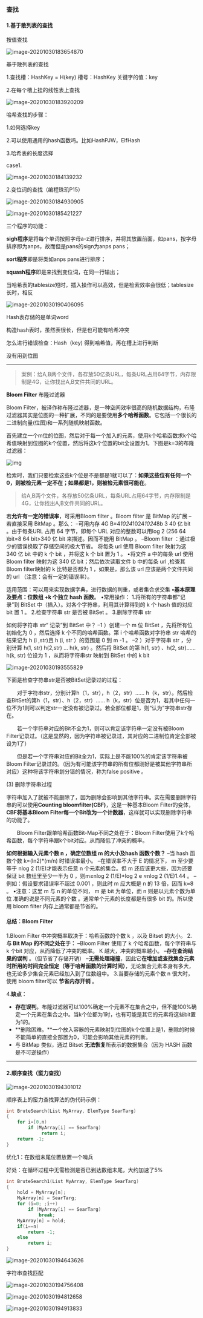 ### 查找

#### 1.基于散列表的查找

按值查找

![image-20201030183654870](https://gitee.com/sunnyzq/my-image-hosting-service/raw/master/img//image-20201030183654870.png)

基于散列表的查找

1.查找槽：HashKey = H(key)   槽号：HashKey  关键字的值：key

2.在每个槽上挂的线性表上查找

![image-20201030183920209](https://gitee.com/sunnyzq/my-image-hosting-service/raw/master/img//image-20201030183920209.png)

哈希查找的步骤：

1.如何选择key

2.可以使用通用的hash函数吗。比如HashPJW，ElfHash

3.哈希表的长度选择

case1.

![image-20201030184139232](https://gitee.com/sunnyzq/my-image-hosting-service/raw/master/img//image-20201030184139232.png)

2.变位词的查找（编程珠玑P15）

![image-20201030184930905](https://gitee.com/sunnyzq/my-image-hosting-service/raw/master/img//image-20201030184930905.png)



![image-20201030185421227](https://gitee.com/sunnyzq/my-image-hosting-service/raw/master/img//image-20201030185421227.png)

三个程序的功能：

**sigh程序**是将每个单词按照字母a-z进行排序，并将其放置前面，如pans，按字母排序即为anps，故而但是pans的sign为anps pans；

**sort程序**即是将类如anps pans进行排序；

**squash程序**即是来找到变位词，在同一行输出；



当哈希表的tablesize短时，插入操作可以高效，但是检索效率会很低；tablesize长时，相反

![image-20201030190406095](https://gitee.com/sunnyzq/my-image-hosting-service/raw/master/img//image-20201030190406095.png)

Hash表存储的是单词word

构造hash表时，虽然表很长，但是也可能有哈希冲突

怎么进行错误检查：Hash（key) 得到哈希值，再在槽上进行判断

没有用到位图

---

> 案例：给A,B两个文件，各存放50亿条URL，每条URL占用64字节，内存限制是4G，让你找出A,B文件共同的URL。

**Bloom Filter**  布隆过滤器

Bloom Filter，被译作称布隆过滤器，是一种空间效率很高的随机数据结构，布隆过滤器其实是位图的一种扩展，不同的是要使用**多个哈希函数**。它包括一个很长的二进制向量(位图)和一系列随机映射函数。

首先建立一个m位的位图，然后对于每一个加入的元素，使用k个哈希函数求k个哈希值映射到位图的k个位置，然后将这k个位置的bit全设置为1。下图是k=3的布隆过滤器：

![img](https://img2018.cnblogs.com/blog/601033/201908/601033-20190803170818152-1307878123.jpg)

检索时，我们只要检索这些k个位是不是都是1就可以了：**如果这些位有任何一个0，则被检元素一定不在；如果都是1，则被检元素很可能在**。

> 给A,B两个文件，各存放50亿条URL，每条URL占用64字节，内存限制是4G，让你找出A,B文件共同的URL。

若**允许有一定的错误率**，可采用Bloom filter 。Bloom filter 是 BitMap 的扩展
–若直接采用 BitMap 。那么：
–可用内存 4G B=4*1024*1024*1024*8b 3 40 亿 bit 。由于每条URL 占用 64 字节，即每个 URL 对应的整数可以用log 2 (256 64 )bit=8 64 bit>340 亿 bit 来描述。因而不能用 BitMap 。
–Bloom filter ：通过极少的错误换取了存储空间的极大节省。
将每条 url 使用 Bloom filter 映射为这 340 亿 bit 中的 k 个 bit ，并将这 k 个 bit 置为 1 。
•将文件 a 中的每条 url 使用 Bloom filter 映射为这 340 亿 bit；然后依次读取文件 b 中的每条 url ,检查其 Bloom filter映射的 k 比特是否都为 1 ，如果是，那么该 url 应该是两个文件共同的 url （注意：会有一定的错误率）。

适用范围：可以用来实现数据字典，进行数据的判重，或者集合求交集
**•基本原理及要点：位数组 +k 个独立 hash 函数**。
•常用操作：
 1.将所有的字符串都“记录”到 BitSet 中（插入）。对各个字符串，利用其计算得到的 k 个 hash 值的对应bit 置 1 。
2.检查字符串 str 是否被 BitSet 。
 3.删除字符串 str

如何将字符串 str“ 记录”到 BitSet 中？
–1 ）创建一个 m 位 BitSet ，先将所有位初始化为 0 ，然后选择 k 个不同的哈希函数。第 i 个哈希函数对字符串 str 哈希的结果记为 h (i ,str)且 h (i, str ）的范围是 0 到 m -1 。
–2 ）对于字符串 str ，分别计算 h(1, str) h(2,str) … h(k, str) 。然后将 BitSet 的第 h(1, str) 、h(2, str)…… h(k, str) 位设为 1 ，从而将字符串str 映射到 BitSet 中的 k bit

![image-20201030193555829](https://gitee.com/sunnyzq/my-image-hosting-service/raw/master/img//image-20201030193555829.png)

下面是检查字符串str是否被BitSet记录过的过程：

　　对于字符串str，分别计算h（1，str），h（2，str）…… h（k，str）。然后检查BitSet的第h（1，str）、h（2，str）…… h（k，str）位是否为1，若其中任何一位不为1则可以判定str一定没有被记录过。若全部位都是1，则“认为”字符串str存在。

　　若一个字符串对应的Bit不全为1，则可以肯定该字符串一定没有被Bloom Filter记录过。（这是显然的，因为字符串被记录过，其对应的二进制位肯定全部被设为1了）

　　但是若一个字符串对应的Bit全为1，实际上是不能100%的肯定该字符串被Bloom Filter记录过的。（因为有可能该字符串的所有位都刚好是被其他字符串所对应）这种将该字符串划分错的情况，称为false positive 。

(3) 删除字符串过程

  字符串加入了就被不能删除了，因为删除会影响到其他字符串。实在需要删除字符串的可以使用**Counting bloomfilter(CBF)**，这是一种基本Bloom Filter的变体，**CBF将基本Bloom Filter每一个Bit改为一个计数器**，这样就可以实现删除字符串的功能了。

　　Bloom Filter跟单哈希函数Bit-Map不同之处在于：Bloom Filter使用了k个哈希函数，每个字符串跟k个bit对应。从而降低了冲突的概率。



**如何根据输入元素个数 n ，确定位数组 m 的大小及hash 函数个数？**
–当 hash 函数个数 k=(ln2)*(m/n) 时错误率最小。
–在错误率不大于 E 的情况下， m 至少要等于 nlog 2 (1/E)才能表示任意 n 个元素的集合。但 m 还应该更大些，因为还要保证 bit 数组里至少一半为 0 ，则m≥nlog 2 (1/E)*log 2 e ≈nlog 2 (1/E)1.44 。
–例如：假设要求错误率不超过 0.001 ，则此时 m 应大概是 n 的 13 倍，因而 k≈8 。
•注意：这里 m 与 n 的单位不同， m 是 bit 为单位，而 n 则是以元素个数为单位 准确的说是不同元素的个数 。通常单个元素的长度都是有很多 bit 的。所以使用 bloom filter 内存上通常都是节省的。

 #### 总结：Bloom Filter

1.Bloom Filter 中冲突概率取决于：哈希函数的个数 k ，以及 Bitset 的大小。
2.**与 Bit Map 的不同之处在于：**
–Bloom Filter 使用了 k 个哈希函数，每个字符串与 k 个bit 对应，从而降低了冲突的概率。 K 越大，冲突的概率越小。
–**存在查询结果的误判** 。（但节省了存储开销）
–**无需处理碰撞**，因此它**在增加或查找集合元素时所用的时间完全恒定（等于哈希函数的计算时间）**，无论集合元素本身有多大，也无论多少集合元素已经加入到了位数组中。
3.当要存储的元素个数 n 很大时，使用 bloom filter可以 **节省内存开销** 。

4.**缺点**：

- **存在误判**。布隆过滤器可以100%确定一个元素不在集合之中，但不能100%确定一个元素在集合之中。当k个位都为1时，也有可能是其它的元素将这些bit置为1的。
- **删除困难。**一个放入容器的元素映射到位图的k个位置上是1，删除的时候不能简单的直接全部置为0，可能会影响其他元素的判断。
- 与 BitMap 类似，通过 Bitset **无法恢复**所表示的数据集合（因为 HASH 函数是不可逆操作）



---

#### 2.顺序查找（蛮力查找）

![image-20201030194301012](https://gitee.com/sunnyzq/my-image-hosting-service/raw/master/img//image-20201030194301012.png)

顺序表上的蛮力查找算法的伪代码示例：

```C
int BruteSearch(List MyArray, ElemType SearTarg)
{
    for i=[0,n)
    	if (MyArray[i] == SearTarg)
   			 return i;
    return -1;
}
```

优化1：在数组末尾位置放置一个哨兵 

好处：在循环过程中无需检测是否已到达数组末尾，大约加速了5%

```C
int BruteSearch1(List MyArray, ElemType SearTarg)
{
    hold = MyArray[n];
    MyArray[n] = SearTarg;
    for (i=0; ;i++)
    	if (MyArray[i] == SearTarg)
    		break;
    MyArray[n] = hold;
    if(i==n)
    	return -1;
    else
    	return i;
}
```

![image-20201030194643626](https://gitee.com/sunnyzq/my-image-hosting-service/raw/master/img//image-20201030194643626.png)

字符串查找匹配

![image-20201030194756408](https://gitee.com/sunnyzq/my-image-hosting-service/raw/master/img//image-20201030194756408.png)

![image-20201030194812658](https://gitee.com/sunnyzq/my-image-hosting-service/raw/master/img//image-20201030194812658.png)

![image-20201030194913833](https://gitee.com/sunnyzq/my-image-hosting-service/raw/master/img//image-20201030194913833.png)

